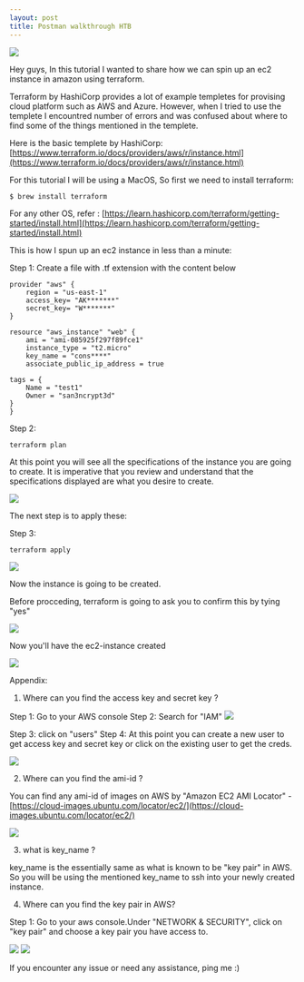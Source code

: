 ```yaml
---
layout: post
title: Postman walkthrough HTB 
---
```


![](/images/2020-06-01-terraform/0.png)

Hey guys, In this tutorial I wanted to share how we can spin up an ec2 instance in amazon using terraform. 

Terraform by HashiCorp provides a lot of example templetes for provising cloud platform such as AWS and Azure. However, when I tried to use the templete I encountred number of errors and was confused about where to find some of the things mentioned in the templete.

Here is the basic templete by HashiCorp: [https://www.terraform.io/docs/providers/aws/r/instance.html](https://www.terraform.io/docs/providers/aws/r/instance.html)

For this tutorial I will be using a MacOS, So first we need to install terraform:
 
```
$ brew install terraform

```
For any other OS, refer : [https://learn.hashicorp.com/terraform/getting-started/install.html](https://learn.hashicorp.com/terraform/getting-started/install.html)


This is how I spun up an ec2 instance in less than a minute: 

Step 1: Create a file with .tf extension with the content below 

```
provider "aws" {
	region = "us-east-1"
	access_key= "AK*******"
	secret_key= "W*******"
}

resource "aws_instance" "web" {
	ami = "ami-085925f297f89fce1"
	instance_type = "t2.micro"
	key_name = "cons****"
	associate_public_ip_address = true

tags = {
	Name = "test1"
	Owner = "san3ncrypt3d"
}
}

```

Step 2: 

```
terraform plan 
```

At this point you will see all the specifications of the instance you are going to create. It is imperative that you review and understand that the specifications displayed are what you desire to create.


![](/images/2020-06-01-terraform/1.png)

The next step is to apply these:

Step 3: 

```
terraform apply 
```
![](/images/2020-06-01-terraform/2.png)

Now the instance is going to be created.

Before procceding, terraform is going to ask you to confirm this by tying "yes"

![](/images/2020-06-01-terraform/3.png)


Now you'll have the ec2-instance created 

![](/images/2020-06-01-terraform/4.png)


Appendix:

1) Where can you find the access key and secret key ?

Step 1: Go to your AWS console
Step 2: Search for "IAM"
![](/images/2020-06-01-terraform/5.png)

Step 3: click on "users"
Step 4: At this point you can create a new user to get access key and secret key or click on the existing user to get the creds.

![](/images/2020-06-01-terraform/6.png)


2) Where can you find the ami-id ?

You can find any ami-id of images on AWS by "Amazon EC2 AMI Locator" - [https://cloud-images.ubuntu.com/locator/ec2/](https://cloud-images.ubuntu.com/locator/ec2/)

![](/images/2020-06-01-terraform/7.png)

3) what is key_name ?

key_name is the essentially same as what is known to be "key pair" in AWS. So you will be using the mentioned key_name to ssh into your newly created instance.

4) Where can you find the key pair in AWS?

Step 1: Go to your aws console.Under "NETWORK & SECURITY", click on "key pair" and choose a key pair you have access to.

![](/images/2020-06-01-terraform/8.png)
![](/images/2020-06-01-terraform/9.png)






If you encounter any issue or need any assistance, ping me :)



